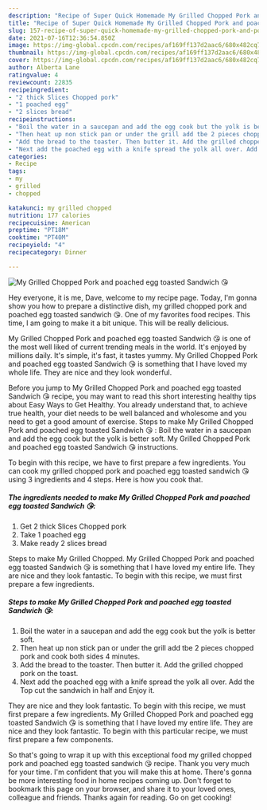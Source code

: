 ```yaml
---
description: "Recipe of Super Quick Homemade My Grilled Chopped Pork and poached egg toasted Sandwich 😘"
title: "Recipe of Super Quick Homemade My Grilled Chopped Pork and poached egg toasted Sandwich 😘"
slug: 157-recipe-of-super-quick-homemade-my-grilled-chopped-pork-and-poached-egg-toasted-sandwich
date: 2021-07-16T12:36:54.850Z
image: https://img-global.cpcdn.com/recipes/af169ff137d2aac6/680x482cq70/my-grilled-chopped-pork-and-poached-egg-toasted-sandwich-recipe-main-photo.jpg
thumbnail: https://img-global.cpcdn.com/recipes/af169ff137d2aac6/680x482cq70/my-grilled-chopped-pork-and-poached-egg-toasted-sandwich-recipe-main-photo.jpg
cover: https://img-global.cpcdn.com/recipes/af169ff137d2aac6/680x482cq70/my-grilled-chopped-pork-and-poached-egg-toasted-sandwich-recipe-main-photo.jpg
author: Alberta Lane
ratingvalue: 4
reviewcount: 22835
recipeingredient:
- "2 thick Slices Chopped pork"
- "1 poached egg"
- "2 slices bread"
recipeinstructions:
- "Boil the water in a saucepan and add the egg cook but the yolk is better soft."
- "Then heat up non stick pan or under the grill add tbe 2 pieces chopped pork and cook both sides 4 minutes."
- "Add the bread to the toaster. Then butter it. Add the grilled chopped pork on the toast."
- "Next add the poached egg with a knife spread the yolk all over. Add the Top cut the sandwich in half and Enjoy it."
categories:
- Recipe
tags:
- my
- grilled
- chopped

katakunci: my grilled chopped 
nutrition: 177 calories
recipecuisine: American
preptime: "PT18M"
cooktime: "PT40M"
recipeyield: "4"
recipecategory: Dinner

---
```



![My Grilled Chopped Pork and poached egg toasted Sandwich 😘](https://img-global.cpcdn.com/recipes/af169ff137d2aac6/680x482cq70/my-grilled-chopped-pork-and-poached-egg-toasted-sandwich-recipe-main-photo.jpg)

Hey everyone, it is me, Dave, welcome to my recipe page. Today, I'm gonna show you how to prepare a distinctive dish, my grilled chopped pork and poached egg toasted sandwich 😘. One of my favorites food recipes. This time, I am going to make it a bit unique. This will be really delicious.

My Grilled Chopped Pork and poached egg toasted Sandwich 😘 is one of the most well liked of current trending meals in the world. It's enjoyed by millions daily. It's simple, it's fast, it tastes yummy. My Grilled Chopped Pork and poached egg toasted Sandwich 😘 is something that I have loved my whole life. They are nice and they look wonderful.

Before you jump to My Grilled Chopped Pork and poached egg toasted Sandwich 😘 recipe, you may want to read this short interesting healthy tips about Easy Ways to Get Healthy. You already understand that, to achieve true health, your diet needs to be well balanced and wholesome and you need to get a good amount of exercise. Steps to make My Grilled Chopped Pork and poached egg toasted Sandwich 😘 : Boil the water in a saucepan and add the egg cook but the yolk is better soft. My Grilled Chopped Pork and poached egg toasted Sandwich 😘 instructions.


To begin with this recipe, we have to first prepare a few ingredients. You can cook my grilled chopped pork and poached egg toasted sandwich 😘 using 3 ingredients and 4 steps. Here is how you cook that.

<!--inarticleads1-->

##### The ingredients needed to make My Grilled Chopped Pork and poached egg toasted Sandwich 😘:

1. Get 2 thick Slices Chopped pork
1. Take 1 poached egg
1. Make ready 2 slices bread


Steps to make My Grilled Chopped. My Grilled Chopped Pork and poached egg toasted Sandwich 😘 is something that I have loved my entire life. They are nice and they look fantastic. To begin with this recipe, we must first prepare a few ingredients. 

<!--inarticleads2-->

##### Steps to make My Grilled Chopped Pork and poached egg toasted Sandwich 😘:

1. Boil the water in a saucepan and add the egg cook but the yolk is better soft.
1. Then heat up non stick pan or under the grill add tbe 2 pieces chopped pork and cook both sides 4 minutes.
1. Add the bread to the toaster. Then butter it. Add the grilled chopped pork on the toast.
1. Next add the poached egg with a knife spread the yolk all over. Add the Top cut the sandwich in half and Enjoy it.


They are nice and they look fantastic. To begin with this recipe, we must first prepare a few ingredients. My Grilled Chopped Pork and poached egg toasted Sandwich 😘 is something that I have loved my entire life. They are nice and they look fantastic. To begin with this particular recipe, we must first prepare a few components. 

So that's going to wrap it up with this exceptional food my grilled chopped pork and poached egg toasted sandwich 😘 recipe. Thank you very much for your time. I'm confident that you will make this at home. There's gonna be more interesting food in home recipes coming up. Don't forget to bookmark this page on your browser, and share it to your loved ones, colleague and friends. Thanks again for reading. Go on get cooking!
